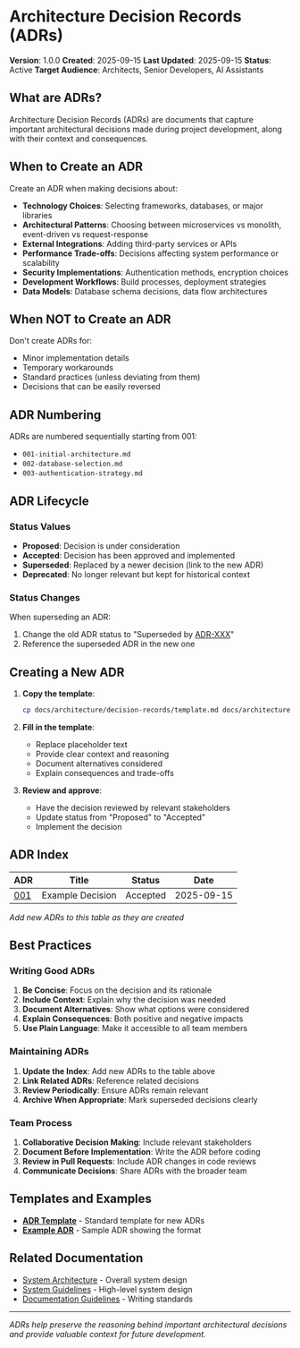 # Architecture Decision Records (ADRs)

**Version**: 1.0.0
**Created**: 2025-09-15
**Last Updated**: 2025-09-15
**Status**: Active
**Target Audience**: Architects, Senior Developers, AI Assistants

## What are ADRs?

Architecture Decision Records (ADRs) are documents that capture important architectural decisions made during project development, along with their context and consequences.

## When to Create an ADR

Create an ADR when making decisions about:

- **Technology Choices**: Selecting frameworks, databases, or major libraries
- **Architectural Patterns**: Choosing between microservices vs monolith, event-driven vs request-response
- **External Integrations**: Adding third-party services or APIs
- **Performance Trade-offs**: Decisions affecting system performance or scalability
- **Security Implementations**: Authentication methods, encryption choices
- **Development Workflows**: Build processes, deployment strategies
- **Data Models**: Database schema decisions, data flow architectures

## When NOT to Create an ADR

Don't create ADRs for:
- Minor implementation details
- Temporary workarounds
- Standard practices (unless deviating from them)
- Decisions that can be easily reversed

## ADR Numbering

ADRs are numbered sequentially starting from 001:
- `001-initial-architecture.md`
- `002-database-selection.md`
- `003-authentication-strategy.md`

## ADR Lifecycle

### Status Values
- **Proposed**: Decision is under consideration
- **Accepted**: Decision has been approved and implemented
- **Superseded**: Replaced by a newer decision (link to the new ADR)
- **Deprecated**: No longer relevant but kept for historical context

### Status Changes
When superseding an ADR:
1. Change the old ADR status to "Superseded by [ADR-XXX](./XXX-new-decision.md)"
2. Reference the superseded ADR in the new one

## Creating a New ADR

1. **Copy the template**:
   ```bash
   cp docs/architecture/decision-records/template.md docs/architecture/decision-records/001-your-decision.md
   ```

2. **Fill in the template**:
   - Replace placeholder text
   - Provide clear context and reasoning
   - Document alternatives considered
   - Explain consequences and trade-offs

3. **Review and approve**:
   - Have the decision reviewed by relevant stakeholders
   - Update status from "Proposed" to "Accepted"
   - Implement the decision

## ADR Index

| ADR | Title | Status | Date |
|-----|-------|--------|------|
| [001](./001-example.md) | Example Decision | Accepted | 2025-09-15 |

*Add new ADRs to this table as they are created*

## Best Practices

### Writing Good ADRs

1. **Be Concise**: Focus on the decision and its rationale
2. **Include Context**: Explain why the decision was needed
3. **Document Alternatives**: Show what options were considered
4. **Explain Consequences**: Both positive and negative impacts
5. **Use Plain Language**: Make it accessible to all team members

### Maintaining ADRs

1. **Update the Index**: Add new ADRs to the table above
2. **Link Related ADRs**: Reference related decisions
3. **Review Periodically**: Ensure ADRs remain relevant
4. **Archive When Appropriate**: Mark superseded decisions clearly

### Team Process

1. **Collaborative Decision Making**: Include relevant stakeholders
2. **Document Before Implementation**: Write the ADR before coding
3. **Review in Pull Requests**: Include ADR changes in code reviews
4. **Communicate Decisions**: Share ADRs with the broader team

## Templates and Examples

- **[ADR Template](./template.md)** - Standard template for new ADRs
- **[Example ADR](./001-example.md)** - Sample ADR showing the format

## Related Documentation

- [System Architecture](../examples/system-overview.md) - Overall system design
- [System Guidelines](../../../CLAUDE.md) - High-level system design
- [Documentation Guidelines](../../documentation-guidelines.md) - Writing standards

---

*ADRs help preserve the reasoning behind important architectural decisions and provide valuable context for future development.*